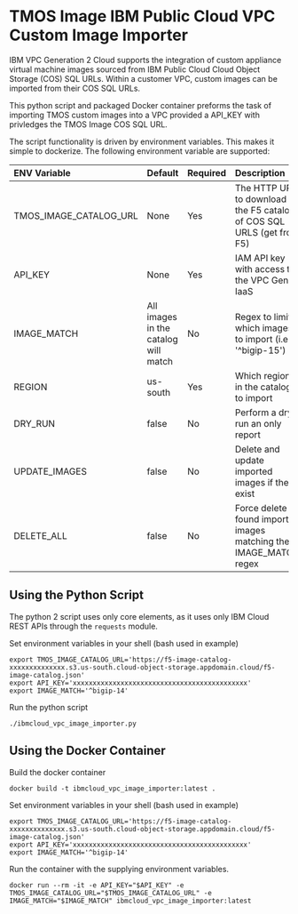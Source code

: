 # TMOS Image IBM Public Cloud VPC Custom Image Importer

IBM VPC Generation 2 Cloud supports the integration of custom appliance virtual machine images sourced from IBM Public Cloud Cloud Object Storage (COS) SQL URLs. Within a customer VPC, custom images can be imported from their COS SQL URLs.

This python script and packaged Docker container preforms the task of importing TMOS custom images into a VPC provided a API_KEY with privledges the TMOS Image COS SQL URL.

The script functionality is driven by environment variables. This makes it simple to dockerize. The following environment variable are supported:

| ENV Variable | Default | Required | Description |
| :---------- | :------- | :-------- | :----------- |
| TMOS_IMAGE_CATALOG_URL | None | Yes | The HTTP URL to download the F5 catalog of COS SQL URLS (get from F5) |
| API_KEY | None | Yes | IAM API key with access to the VPC Gen2 IaaS |
| IMAGE_MATCH | All images in the catalog will match | No | Regex to limit which images to import (i.e. '^bigip-15') |
| REGION | us-south | Yes | Which regions in the catalog to import |
| DRY_RUN | false | No | Perform a dry run an only report |
| UPDATE_IMAGES | false | No | Delete and update imported images if they exist |
| DELETE_ALL | false | No | Force delete all found imported images matching the IMAGE_MATCH regex |

## Using the Python Script ##

The python 2 script uses only core elements, as it uses only IBM Cloud REST APIs through the `requests` module.

Set environment variables in your shell (bash used in example)

```
export TMOS_IMAGE_CATALOG_URL='https://f5-image-catalog-xxxxxxxxxxxxxx.s3.us-south.cloud-object-storage.appdomain.cloud/f5-image-catalog.json'
export API_KEY='xxxxxxxxxxxxxxxxxxxxxxxxxxxxxxxxxxxxxxxxxxxx'
export IMAGE_MATCH='^bigip-14'
```

Run the python script

`
./ibmcloud_vpc_image_importer.py
`

## Using the Docker Container ##

Build the docker container

`
docker build -t ibmcloud_vpc_image_importer:latest .
`

Set environment variables in your shell (bash used in example)

```
export TMOS_IMAGE_CATALOG_URL='https://f5-image-catalog-xxxxxxxxxxxxxx.s3.us-south.cloud-object-storage.appdomain.cloud/f5-image-catalog.json'
export API_KEY='xxxxxxxxxxxxxxxxxxxxxxxxxxxxxxxxxxxxxxxxxxxx'
export IMAGE_MATCH='^bigip-14'
```

Run the container with the supplying environment variables.

```
docker run --rm -it -e API_KEY="$API_KEY" -e TMOS_IMAGE_CATALOG_URL="$TMOS_IMAGE_CATALOG_URL" -e IMAGE_MATCH="$IMAGE_MATCH" ibmcloud_vpc_image_importer:latest
```
